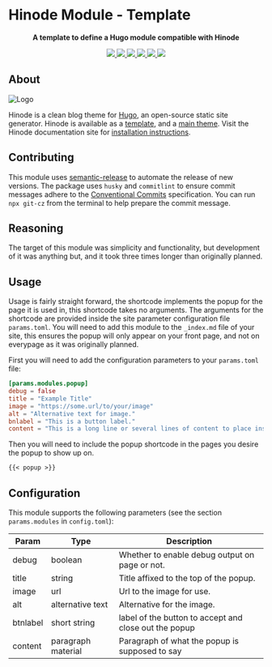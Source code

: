 # Hinode Module - Template

<!-- Tagline -->
<p align="center">
    <b>A template to define a Hugo module compatible with Hinode</b>
    <br />
</p>

<!-- Badges -->
<p align="center">
    <a href="https://gohugo.io" alt="Hugo website">
        <img src="https://img.shields.io/badge/generator-hugo-brightgreen">
    </a>
    <a href="https://gethinode.com" alt="Hinode theme">
        <img src="https://img.shields.io/badge/theme-hinode-blue">
    </a>
    <a href="https://github.com/anoduck/mod-popup/commits/main" alt="Last commit">
        <img src="https://img.shields.io/github/last-commit/anoduck/mod-popup.svg">
    </a>
    <a href="https://github.com/anoduck/mod-popup/issues" alt="Issues">
        <img src="https://img.shields.io/github/issues/anoduck/mod-popup.svg">
    </a>
    <a href="https://github.com/anoduck/mod-popup/pulls" alt="Pulls">
        <img src="https://img.shields.io/github/issues-pr-raw/anoduck/mod-popup.svg">
    </a>
    <a href="https://github.com/anoduck/mod-popup/blob/main/LICENSE" alt="License">
        <img src="https://img.shields.io/github/license/anoduck/mod-popup">
    </a>
</p>

## About

![Logo](https://raw.githubusercontent.com/gethinode/hinode/main/static/img/logo.png)

Hinode is a clean blog theme for [Hugo][hugo], an open-source static site generator. Hinode is available as a [template][repository_template], and a [main theme][repository]. <!-- This repository maintains a Hugo module to add [module][module] to a Hinode site. --> Visit the Hinode documentation site for [installation instructions][hinode_docs].

## Contributing

This module uses [semantic-release][semantic-release] to automate the release of new versions. The package uses `husky` and `commitlint` to ensure commit messages adhere to the [Conventional Commits][conventionalcommits] specification. You can run `npx git-cz` from the terminal to help prepare the commit message.

## Reasoning

The target of this module was simplicity and functionality, but development of it was anything but, and it took three times longer than originally planned.

## Usage

Usage is fairly straight forward, the shortcode implements the popup for the page it is used in, this shortcode takes no arguments. The arguments for the shortcode are provided inside the site parameter configuration file `params.toml`. You will need to add this module to the `_index.md` file of your site, this ensures the popup will only appear on your front page, and not on everypage as it was originally planned.

First you will need to add the configuration parameters to your `params.toml` file:

```toml
[params.modules.popup]
debug = false
title = "Example Title"
image = "https://some.url/to/your/image"
alt = "Alternative text for image."
bnlabel = "This is a button label."
content = "This is a long line or several lines of content to place inside the body of your popup."
```

Then you will need to include the popup shortcode in the pages you desire the popup to show up on.

```markdown
{{< popup >}}
```

## Configuration

This module supports the following parameters (see the section `params.modules` in `config.toml`):

| Param    | Type               | Description                                           |
|----------|--------------------|-------------------------------------------------------|
| debug    | boolean            | Whether to enable debug output on page or not.        |
| title    | string             | Title affixed to the top of the popup.                |
| image    | url                | Url to the image for use.                             |
| alt      | alternative text   | Alternative for the image.                            |
| btnlabel | short string       | label of the button to accept and close out the popup |
| content  | paragraph material | Paragraph of what the popup is supposed to say        |

<!-- MARKDOWN LINKS -->
[hugo]: https://gohugo.io
[hinode_docs]: https://gethinode.com
<!-- [module]: https://example.com -->
[repository]: https://github.com/gethinode/hinode.git
[repository_template]: https://github.com/gethinode/template.git
[conventionalcommits]: https://www.conventionalcommits.org
[husky]: https://typicode.github.io/husky/
[semantic-release]: https://semantic-release.gitbook.io/
